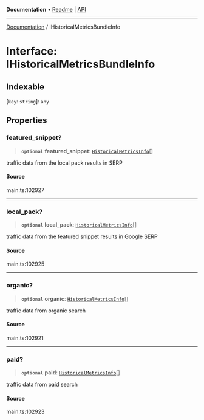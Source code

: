 **Documentation** • [Readme](../README.md) \| [API](../globals.md)

***

[Documentation](../README.md) / IHistoricalMetricsBundleInfo

# Interface: IHistoricalMetricsBundleInfo

## Indexable

 \[`key`: `string`\]: `any`

## Properties

### featured\_snippet?

> **`optional`** **featured\_snippet**: [`HistoricalMetricsInfo`](../classes/HistoricalMetricsInfo.md)[]

traffic data from the local pack results in SERP

#### Source

main.ts:102927

***

### local\_pack?

> **`optional`** **local\_pack**: [`HistoricalMetricsInfo`](../classes/HistoricalMetricsInfo.md)[]

traffic data from the featured snippet results in Google SERP

#### Source

main.ts:102925

***

### organic?

> **`optional`** **organic**: [`HistoricalMetricsInfo`](../classes/HistoricalMetricsInfo.md)[]

traffic data from organic search

#### Source

main.ts:102921

***

### paid?

> **`optional`** **paid**: [`HistoricalMetricsInfo`](../classes/HistoricalMetricsInfo.md)[]

traffic data from paid search

#### Source

main.ts:102923
